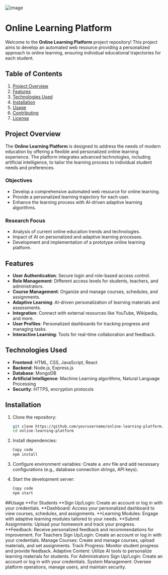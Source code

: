 ![image](https://github.com/user-attachments/assets/05b3edde-04cf-452a-b3df-7579887f9ba5)
# Online Learning Platform

Welcome to the **Online Learning Platform** project repository! This project aims to develop an automated web resource providing a personalized approach to online learning, ensuring individual educational trajectories for each student.

## Table of Contents

1. [Project Overview](#project-overview)
2. [Features](#features)
3. [Technologies Used](#technologies-used)
4. [Installation](#installation)
5. [Usage](#usage)
6. [Contributing](#contributing)
7. [License](#license)

## Project Overview

The **Online Learning Platform** is designed to address the needs of modern education by offering a flexible and personalized online learning experience. The platform integrates advanced technologies, including artificial intelligence, to tailor the learning process to individual student needs and preferences.

### Objectives

- Develop a comprehensive automated web resource for online learning.
- Provide a personalized learning trajectory for each user.
- Enhance the learning process with AI-driven adaptive learning algorithms.

### Research Focus

- Analysis of current online education trends and technologies.
- Impact of AI on personalized and adaptive learning processes.
- Development and implementation of a prototype online learning platform.

## Features

- **User Authentication**: Secure login and role-based access control.
- **Role Management**: Different access levels for students, teachers, and administrators.
- **Course Management**: Organize and manage courses, schedules, and assignments.
- **Adaptive Learning**: AI-driven personalization of learning materials and assessments.
- **Integration**: Connect with external resources like YouTube, Wikipedia, and more.
- **User Profiles**: Personalized dashboards for tracking progress and managing tasks.
- **Interactive Learning**: Tools for real-time collaboration and feedback.

## Technologies Used

- **Frontend**: HTML, CSS, JavaScript, React
- **Backend**: Node.js, Express.js
- **Database**: MongoDB
- **Artificial Intelligence**: Machine Learning algorithms, Natural Language Processing
- **Security**: HTTPS, encryption protocols

## Installation

1. Clone the repository:
   ```bash
   git clone https://github.com/yourusername/online-learning-platform.git
   cd online-learning-platform
2. Install dependencies:
   ```bash
   Copy code
   npm install
3. Configure environment variables:
   Create a .env file and add necessary configurations (e.g., database connection strings, API keys).

4. Start the development server:
   ```bash
   Copy code
   npm start

##Usage
**For Students
**Sign Up/Login: Create an account or log in with your credentials.
**Dashboard: Access your personalized dashboard to view courses, schedules, and assignments.
**Learning Modules: Engage with adaptive learning modules tailored to your needs.
**Submit Assignments: Upload your homework and track your progress.
**Feedback: Receive personalized feedback and recommendations for improvement.
For Teachers
Sign Up/Login: Create an account or log in with your credentials.
Manage Courses: Create and manage courses, upload materials, and set assignments.
Track Progress: Monitor student progress and provide feedback.
Adaptive Content: Utilize AI tools to personalize learning materials for students.
For Administrators
Sign Up/Login: Create an account or log in with your credentials.
System Management: Oversee platform operations, manage users, and maintain security.
